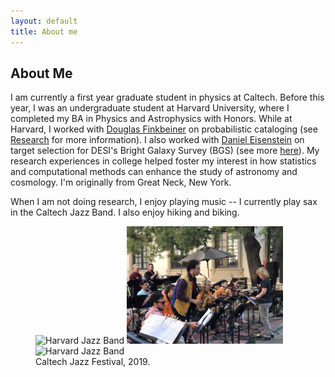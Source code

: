 ```yaml
---
layout: default
title: About me
---
```

<div class="text-left">
<h2 class="post-title">About Me</h2>
<p>
I am currently a first year graduate student in physics at Caltech. Before this year, I was an undergraduate student at Harvard University, where I completed my BA in Physics and Astrophysics with Honors. While at Harvard, I worked with <a href="https://faun.rc.fas.harvard.edu/nebel/dfink//">Douglas Finkbeiner</a> on probabilistic cataloging (see <a href="https://richardfeder.github.io/research">Research</a> for more information). I also worked with <a href="https://scholar.harvard.edu/deisenstein/home">Daniel Eisenstein</a> on target selection for DESI's Bright Galaxy Survey (BGS) (see more <a href="https://www.desi.lbl.gov/the-desi-survey/">here</a>). My research experiences in college helped foster my interest in how statistics and computational methods can enhance the study of astronomy and cosmology. I'm originally from Great Neck, New York.  
</p>
<p>
  When I am not doing research, I enjoy playing music -- I currently play sax in the Caltech Jazz Band. I also enjoy hiking and biking.
 </p>
</div>
<div class="text-center">
<p align="center">
  <figure>
  <img src="/img/band_photo.JPG" width="290" alt="Harvard Jazz Band" />
  <img src='/img/caltech_jazz.jpg' width="250" alt="Playing at the Caltech Jazz Festival" />
  <img src="/img/angelique_kidjo_concert.JPG" width="290" alt="Harvard Jazz Band" />

   <figcaption>
      Caltech Jazz Festival, 2019.
    </figcaption>
  </figure>
</p>
</div>
